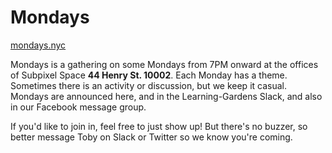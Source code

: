 # Mondays
[mondays.nyc](http://mondays.nyc)

Mondays is a gathering on some Mondays from 7PM onward at the offices of Subpixel Space **44 Henry St. 10002**. Each Monday has a theme. Sometimes there is an activity or discussion, but we keep it casual. Mondays are announced here, and in the Learning-Gardens Slack, and also in our Facebook message group. 

If you'd like to join in, feel free to just show up! But there's no buzzer, so better message Toby on Slack or Twitter so we know you're coming.
